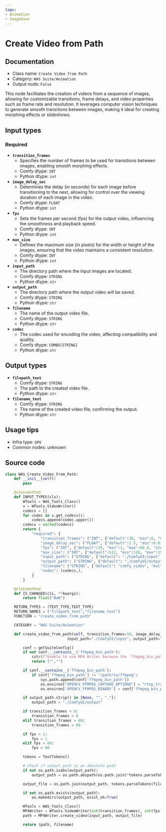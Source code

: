 ```yaml
---
tags:
- Animation
- ImageSave
---
```


# Create Video from Path
## Documentation
- Class name: `Create Video from Path`
- Category: `WAS Suite/Animation`
- Output node: `False`

This node facilitates the creation of videos from a sequence of images, allowing for customizable transitions, frame delays, and video properties such as frame rate and resolution. It leverages computer vision techniques to generate smooth transitions between images, making it ideal for creating morphing effects or slideshows.
## Input types
### Required
- **`transition_frames`**
    - Specifies the number of frames to be used for transitions between images, enabling smooth morphing effects.
    - Comfy dtype: `INT`
    - Python dtype: `int`
- **`image_delay_sec`**
    - Determines the delay (in seconds) for each image before transitioning to the next, allowing for control over the viewing duration of each image in the video.
    - Comfy dtype: `FLOAT`
    - Python dtype: `int`
- **`fps`**
    - Sets the frames per second (fps) for the output video, influencing the smoothness and playback speed.
    - Comfy dtype: `INT`
    - Python dtype: `int`
- **`max_size`**
    - Defines the maximum size (in pixels) for the width or height of the images, ensuring that the video maintains a consistent resolution.
    - Comfy dtype: `INT`
    - Python dtype: `int`
- **`input_path`**
    - The directory path where the input images are located.
    - Comfy dtype: `STRING`
    - Python dtype: `str`
- **`output_path`**
    - The directory path where the output video will be saved.
    - Comfy dtype: `STRING`
    - Python dtype: `str`
- **`filename`**
    - The name of the output video file.
    - Comfy dtype: `STRING`
    - Python dtype: `str`
- **`codec`**
    - The codec used for encoding the video, affecting compatibility and quality.
    - Comfy dtype: `COMBO[STRING]`
    - Python dtype: `str`
## Output types
- **`filepath_text`**
    - Comfy dtype: `STRING`
    - The path to the created video file.
    - Python dtype: `str`
- **`filename_text`**
    - Comfy dtype: `STRING`
    - The name of the created video file, confirming the output.
    - Python dtype: `str`
## Usage tips
- Infra type: `GPU`
- Common nodes: unknown


## Source code
```python
class WAS_Create_Video_From_Path:
    def __init__(self):
        pass

    @classmethod
    def INPUT_TYPES(cls):
        WTools = WAS_Tools_Class()
        v = WTools.VideoWriter()
        codecs = []
        for codec in v.get_codecs():
            codecs.append(codec.upper())
        codecs = sorted(codecs)
        return {
            "required": {
                "transition_frames": ("INT", {"default":30, "min":0, "max":120, "step":1}),
                "image_delay_sec": ("FLOAT", {"default":2.5, "min":0.01, "max":60000.0, "step":0.01}),
                "fps": ("INT", {"default":30, "min":1, "max":60.0, "step":1}),
                "max_size": ("INT", {"default":512, "min":128, "max":1920, "step":1}),
                "input_path": ("STRING", {"default": "./ComfyUI/input", "multiline": False}),
                "output_path": ("STRING", {"default": "./ComfyUI/output", "multiline": False}),
                "filename": ("STRING", {"default": "comfy_video", "multiline": False}),
                "codec": (codecs,),
            }
        }

    @classmethod
    def IS_CHANGED(cls, **kwargs):
        return float("NaN")

    RETURN_TYPES = (TEXT_TYPE,TEXT_TYPE)
    RETURN_NAMES = ("filepath_text","filename_text")
    FUNCTION = "create_video_from_path"

    CATEGORY = "WAS Suite/Animation"

    def create_video_from_path(self, transition_frames=10, image_delay_sec=10, fps=30, max_size=512,
                            input_path="./ComfyUI/input", output_path="./ComfyUI/output", filename="morph", codec="H264"):

        conf = getSuiteConfig()
        if not conf.__contains__('ffmpeg_bin_path'):
            cstr(f"Unable to use MP4 Writer because the `ffmpeg_bin_path` is not set in `{WAS_CONFIG_FILE}`").error.print()
            return ("","")

        if conf.__contains__('ffmpeg_bin_path'):
            if conf['ffmpeg_bin_path'] != "/path/to/ffmpeg":
                sys.path.append(conf['ffmpeg_bin_path'])
                os.environ["OPENCV_FFMPEG_CAPTURE_OPTIONS"] = "rtsp_transport;udp"
                os.environ['OPENCV_FFMPEG_BINARY'] = conf['ffmpeg_bin_path']

        if output_path.strip() in [None, "", "."]:
            output_path = "./ComfyUI/output"

        if transition_frames < 0:
            transition_frames = 0
        elif transition_frames > 60:
            transition_frames = 60

        if fps < 1:
            fps = 1
        elif fps > 60:
            fps = 60

        tokens = TextTokens()

        # Check if output_path is an absolute path
        if not os.path.isabs(output_path):
            output_path = os.path.abspath(os.path.join(*tokens.parseTokens(output_path).split('/')))

        output_file = os.path.join(output_path, tokens.parseTokens(filename))

        if not os.path.exists(output_path):
            os.makedirs(output_path, exist_ok=True)

        WTools = WAS_Tools_Class()
        MP4Writer = WTools.VideoWriter(int(transition_frames), int(fps), int(image_delay_sec), max_size, codec)
        path = MP4Writer.create_video(input_path, output_file)

        return (path, filename)

```
